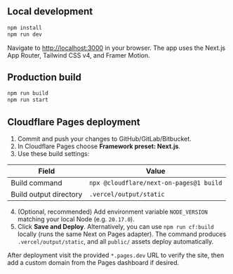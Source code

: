 ## Local development

```bash
npm install
npm run dev
```

Navigate to [http://localhost:3000](http://localhost:3000) in your browser. The app uses the Next.js App Router, Tailwind CSS v4, and Framer Motion.

## Production build

```bash
npm run build
npm run start
```

## Cloudflare Pages deployment

1. Commit and push your changes to GitHub/GitLab/Bitbucket.
2. In Cloudflare Pages choose **Framework preset: Next.js**.
3. Use these build settings:

| Field                 | Value                     |
| --------------------- | ------------------------- |
| Build command         | `npx @cloudflare/next-on-pages@1 build` |
| Build output directory| `.vercel/output/static`   |

4. (Optional, recommended) Add environment variable `NODE_VERSION` matching your local Node (e.g. `20.17.0`).
5. Click **Save and Deploy**. Alternatively, you can use `npm run cf:build` locally (runs the same Next on Pages adapter). The command produces `.vercel/output/static`, and all `public/` assets deploy automatically.

After deployment visit the provided `*.pages.dev` URL to verify the site, then add a custom domain from the Pages dashboard if desired.
